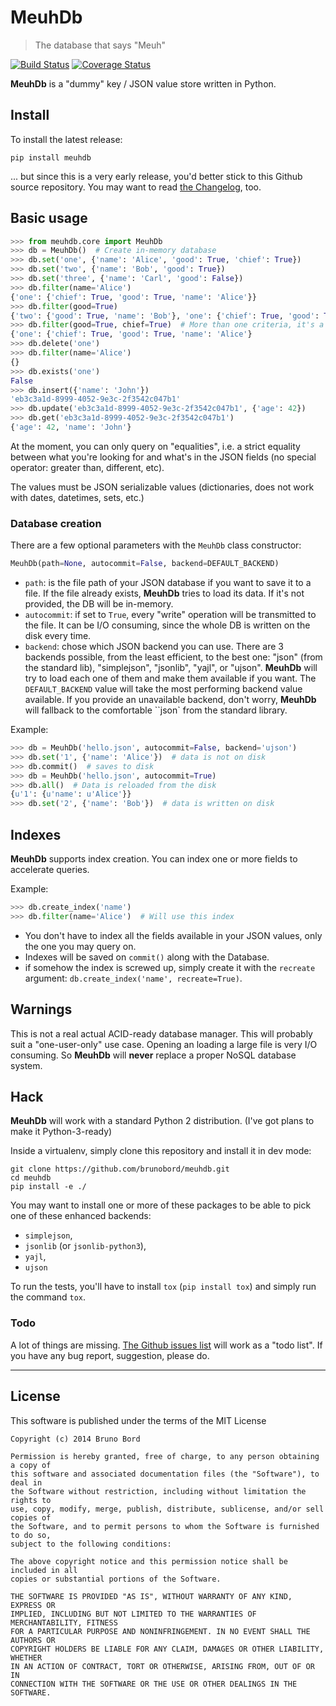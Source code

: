 # MeuhDb

> The database that says "Meuh"

[![Build Status](https://travis-ci.org/brunobord/meuhdb.svg?branch=master)](https://travis-ci.org/brunobord/meuhdb)
[![Coverage Status](https://img.shields.io/coveralls/brunobord/meuhdb.svg)](https://coveralls.io/r/brunobord/meuhdb)

**MeuhDb** is a "dummy" key / JSON value store written in Python.

## Install

To install the latest release:

```
pip install meuhdb
```

... but since this is a very early release, you'd better stick to this Github source repository.
You may want to read [the Changelog](Changelog.md), too.

## Basic usage

``` python
>>> from meuhdb.core import MeuhDb
>>> db = MeuhDb()  # Create in-memory database
>>> db.set('one', {'name': 'Alice', 'good': True, 'chief': True})
>>> db.set('two', {'name': 'Bob', 'good': True})
>>> db.set('three', {'name': 'Carl', 'good': False})
>>> db.filter(name='Alice')
{'one': {'chief': True, 'good': True, 'name': 'Alice'}}
>>> db.filter(good=True)
{'two': {'good': True, 'name': 'Bob'}, 'one': {'chief': True, 'good': True, 'name': 'Alice'}}
>>> db.filter(good=True, chief=True)  # More than one criteria, it's a "AND"
{'one': {'chief': True, 'good': True, 'name': 'Alice'}
>>> db.delete('one')
>>> db.filter(name='Alice')
{}
>>> db.exists('one')
False
>>> db.insert({'name': 'John'})
'eb3c3a1d-8999-4052-9e3c-2f3542c047b1'
>>> db.update('eb3c3a1d-8999-4052-9e3c-2f3542c047b1', {'age': 42})
>>> db.get('eb3c3a1d-8999-4052-9e3c-2f3542c047b1')
{'age': 42, 'name': 'John'}
```

At the moment, you can only query on "equalities", i.e. a strict equality
between what you're looking for and what's in the JSON fields (no special
operator: greater than, different, etc).

The values must be JSON serializable values (dictionaries, does not work with
dates, datetimes, sets, etc.)


### Database creation

There are a few optional parameters with the ``MeuhDb`` class constructor:

```python
MeuhDb(path=None, autocommit=False, backend=DEFAULT_BACKEND)
```

* `path`: is the file path of your JSON database if you want to save it to a
  file. If the file already exists, **MeuhDb** tries to load its data. If it's
  not provided, the DB will be in-memory.
* `autocommit`: if set to `True`, every "write" operation will be transmitted
  to the file. It can be I/O consuming, since the whole DB is written on the
  disk every time.
* `backend`: chose which JSON backend you can use. There are 3 backends
  possible, from the least efficient, to the best one: "json" (from the standard
  lib), "simplejson", "jsonlib", "yajl", or "ujson".
  **MeuhDb** will try to load each one of them and make them available if you
  want. The ``DEFAULT_BACKEND`` value will take the most performing backend
  value available.
  If you provide an unavailable backend, don't worry, **MeuhDb** will fallback
  to the comfortable ``json` from the standard library.

Example:

```python
>>> db = MeuhDb('hello.json', autocommit=False, backend='ujson')
>>> db.set('1', {'name': 'Alice'})  # data is not on disk
>>> db.commit()  # saves to disk
>>> db = MeuhDb('hello.json', autocommit=True)
>>> db.all()  # Data is reloaded from the disk
{u'1': {u'name': u'Alice'}}
>>> db.set('2', {'name': 'Bob'})  # data is written on disk
```

## Indexes

**MeuhDb** supports index creation. You can index one or more fields to accelerate
queries.

Example:

```python
>>> db.create_index('name')
>>> db.filter(name='Alice')  # Will use this index
```

* You don't have to index all the fields available in your JSON values, only
  the one you may query on.
* Indexes will be saved on ``commit()`` along with the Database.
* if somehow the index is screwed up, simply create it with the ``recreate``
  argument: ``db.create_index('name', recreate=True)``.

## Warnings

This is not a real actual ACID-ready database manager. This will probably suit a
"one-user-only" use case. Opening an loading a large file is very I/O consuming.
So **MeuhDb** will **never** replace a proper NoSQL database system.

## Hack

**MeuhDb** will work with a standard Python 2 distribution. (I've got plans
to make it Python-3-ready)

Inside a virtualenv, simply clone this repository and install it in dev mode:

```
git clone https://github.com/brunobord/meuhdb.git
cd meuhdb
pip install -e ./
```

You may want to install one or more of these packages to be able to pick one of
these enhanced backends:

* `simplejson`,
* `jsonlib` (or `jsonlib-python3`),
* `yajl`,
* `ujson`

To run the tests, you'll have to install ``tox`` (``pip install tox``) and
simply run the command ``tox``.

### Todo

A lot of things are missing. [The Github issues list](https://github.com/brunobord/meuhdb/issues)
will work as a "todo list". If you have any bug report, suggestion, please do.

----

## License

This software is published under the terms of the MIT License

```
Copyright (c) 2014 Bruno Bord

Permission is hereby granted, free of charge, to any person obtaining a copy of
this software and associated documentation files (the "Software"), to deal in
the Software without restriction, including without limitation the rights to
use, copy, modify, merge, publish, distribute, sublicense, and/or sell copies of
the Software, and to permit persons to whom the Software is furnished to do so,
subject to the following conditions:

The above copyright notice and this permission notice shall be included in all
copies or substantial portions of the Software.

THE SOFTWARE IS PROVIDED "AS IS", WITHOUT WARRANTY OF ANY KIND, EXPRESS OR
IMPLIED, INCLUDING BUT NOT LIMITED TO THE WARRANTIES OF MERCHANTABILITY, FITNESS
FOR A PARTICULAR PURPOSE AND NONINFRINGEMENT. IN NO EVENT SHALL THE AUTHORS OR
COPYRIGHT HOLDERS BE LIABLE FOR ANY CLAIM, DAMAGES OR OTHER LIABILITY, WHETHER
IN AN ACTION OF CONTRACT, TORT OR OTHERWISE, ARISING FROM, OUT OF OR IN
CONNECTION WITH THE SOFTWARE OR THE USE OR OTHER DEALINGS IN THE SOFTWARE.
```
